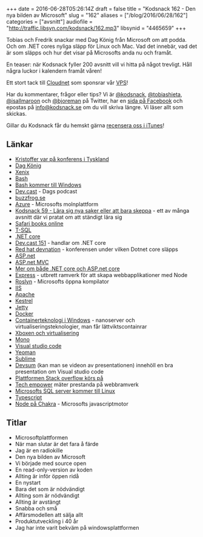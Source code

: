 +++
date = 2016-06-28T05:26:14Z
draft = false
title = "Kodsnack 162 - Den nya bilden av Microsoft"
slug = "162"
aliases = ["/blog/2016/06/28/162"]
categories = ["avsnitt"]
audiofile = "http://traffic.libsyn.com/kodsnack/162.mp3"
libsynid = "4465659"
+++

Tobias och Fredrik snackar med Dag König från Microsoft om att podda. Och om .NET cores nyliga släpp för Linux och Mac. Vad det innebär, vad det är som släpps och hur det visar på Microsofts anda nu och framåt.

En teaser: när Kodsnack fyller 200 avsnitt vill vi hitta på något trevligt. Håll några luckor i kalendern framåt våren!

Ett stort tack till [Cloudnet](http://www.cloudnet.se) som sponsrar vår [VPS](http://en.wikipedia.org/wiki/Virtual_private_server)!

Har du kommentarer, frågor eller tips? Vi är [@kodsnack](https://www.twitter.com/kodsnack), [@tobiashieta](https://www.twitter.com/tobiashieta), [@isallmaroon](https://www.twitter.com/isallmaroon) och [@bjoreman](https://www.twitter.com/bjoreman) på Twitter, har en [sida på Facebook](https://www.facebook.com/kodsnack) och epostas på [info@kodsnack.se](mailto:info@kodsnack.se) om du vill skriva längre. Vi läser allt som skickas.

Gillar du Kodsnack får du hemskt gärna [recensera oss i iTunes](http://itunes.apple.com/se/podcast/kodsnack/id561631498?l=en)!

## Länkar ##
* [Kristoffer var på konferens i Tyskland](https://twitter.com/isallmaroon/status/745555989928214528)
* [Dag König](https://twitter.com/buzzfrog)
* [Xenix](https://en.wikipedia.org/wiki/Xenix)
* [Bash](https://en.wikipedia.org/wiki/Bash_%28Unix_shell%29)
* [Bash kommer till Windows](https://blogs.windows.com/buildingapps/2016/03/30/run-bash-on-ubuntu-on-windows/)
* [Dev.cast](http://www.buzzfrog.se/dev-casts/) - Dags podcast
* [buzzfrog.se](http://www.buzzfrog.se/)
* [Azure](https://en.wikipedia.org/wiki/Microsoft_Azure) - Microsofts molnplattform
* [Kodsnack 59 - Lära sig nya saker eller att bara skeppa](http://kodsnack.se/59/) - ett av många avsnitt där vi pratat om att ständigt lära sig
* [Safari books online](https://en.wikipedia.org/wiki/Safari_Books_Online)
* [T-SQL](https://en.wikipedia.org/wiki/Transact-SQL)
* [.NET core](https://dotnet.github.io/)
* [Dev.cast 151](http://www.buzzfrog.se/dev-cast-151-asp-net-core-nu-ar-den-snart-dags/) - handlar om .NET core
* [Red hat devnation](http://www.devnation.org/) - konferensen under vilken Dotnet core släpps
* [ASP.net](https://en.wikipedia.org/wiki/ASP.NET)
* [ASP.net MVC](https://en.wikipedia.org/wiki/ASP.NET_MVC)
* [Mer om både .NET core och ASP.net core](https://blogs.msdn.microsoft.com/dotnet/2016/06/09/thank-you-for-watching-dotnetconf-2016/)
* [Express](https://en.wikipedia.org/wiki/Express.js) - utbrett ramverk för att skapa webbapplikationer med Node
* [Roslyn](https://github.com/dotnet/roslyn) - Microsofts öppna kompilator
* [IIS](https://en.wikipedia.org/wiki/Internet_Information_Services)
* [Apache](https://en.wikipedia.org/wiki/Apache)
* [Kestrel](http://blog.dotnetnerd.dk/post/2015/11/08/Kestrel-the-new-web-server-for-ASPNET-5.aspx)
* [Jetty](https://en.wikipedia.org/wiki/Jetty_%28web_server%29)
* [Docker](https://en.wikipedia.org/wiki/Docker_%28software%29)
* [Containerteknologi i Windows](https://msdn.microsoft.com/en-us/virtualization/windowscontainers/about/faq) - nanoserver och virtualiseringsteknologier, man får lättviktscontainrar
* [Xboxen och virtualisering](https://en.wikipedia.org/wiki/Xbox_One_system_software#System)
* [Mono](https://en.wikipedia.org/wiki/Mono_%28software%29)
* [Visual studio code](https://code.visualstudio.com/)
* [Yeoman](https://en.wikipedia.org/wiki/Yeoman_%28computing%29)
* [Sublime](https://en.wikipedia.org/wiki/Sublime_Text)
* [Devsum](http://www.devsum.se/) (kan man se videon av presentationen) innehöll en bra presentation om Visual studio code
* [Plattformen Stack overflow körs på](http://nickcraver.com/blog/2016/02/17/stack-overflow-the-architecture-2016-edition/)
* [Tech empower](https://www.techempower.com/benchmarks/) mäter prestanda på webbramverk
* [Microsofts SQL server kommer till Linux](http://blogs.microsoft.com/blog/2016/03/07/announcing-sql-server-on-linux/#sm.0001vkw4dl73of6dpsb14786syjyz)
* [Typescript](https://en.wikipedia.org/wiki/TypeScript)
* [Node på Chakra](https://github.com/nodejs/node-chakracore) - Microsofts javascriptmotor

## Titlar ##
* Microsoftplattformen
* När man slutar är det fara å färde
* Jag är en radiokille
* Den nya bilden av Microsoft
* Vi började med source open
* En read-only-version av koden
* Allting är inför öppen ridå
* En nystart
* Bara det som är nödvändigt
* Allting som är nödvändigt
* Allting är avstängt
* Snabba och små
* Affärsmodellen att sälja allt
* Produktutveckling i 40 år
* Jag har inte varit bekväm på windowsplattformen
